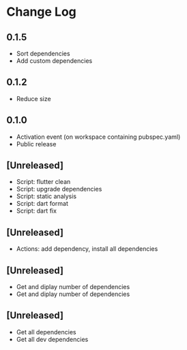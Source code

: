 # Change Log

## 0.1.5

- Sort dependencies
- Add custom dependencies

## 0.1.2

- Reduce size

## 0.1.0

- Activation event (on workspace containing pubspec.yaml)
- Public release

## [Unreleased]

- Script: flutter clean
- Script: upgrade dependencies
- Script: static analysis
- Script: dart format
- Script: dart fix

## [Unreleased]

- Actions: add dependency, install all dependencies

## [Unreleased]

- Get and diplay number of dependencies
- Get and diplay number of dependencies

## [Unreleased]

- Get all dependencies
- Get all dev dependencies